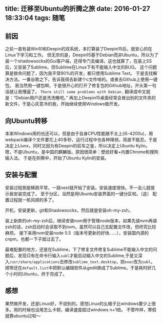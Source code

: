 title: 迁移至Ubuntu的折腾之旅
date: 2016-01-27 18:33:04
tags: 随笔
---
## 前因 
之前一直有装Win10和Deepin的双系统，本打算装了Deepin15后，就安心的在Linux下学习和工作。
但无奈的是，Deepin15基于Debian而非Ubuntu，所以为了装一个shadowsocks的Gui客户端，还得专门去编译。这也就算了，在装上SS后，又安装了Sublime，但Sublime在Linux下有不能输入中文的BUG。 这个问题算是致命问题了，因为我平常90%的开发，都只使用Sublime Text。
于是去找解决方法。一番谷歌之下，告诉我得去新建个c文件啥的。或者去Github上使用一键包。 
我当然用一键包啊，于是很开心的打开了修复包的Github地址，开头第一句话就让我懵逼了。 
``` There still some problems with Debian. ``` 
翻译成中文就是：“Debian用户还是洗洗睡吧。”
再加上Deepin15桌面经常会冒出别的文件夹的新文件，于是心灰意冷的我，开始继续使用Windows做开发。 
## 向Ubuntu转移
本来Windows用的也还可以，但是由于自身CPU性能跟不太上(i5-4200u)，用webpack编译个文件要花上40多秒，运行过程中也各种降频，简直不能忍。于是决定上Liunx，同时又因为有Deepin的前车之鉴，所以决定上Ubuntu Kylin。 
嗯，不是Ubuntu，是中国的麒麟版。原因很简单：壁纸好看+内置Chrome和搜狗输入法。 于是在折腾中，开始了Ubuntu Kylin的安装。
## 安装与配置
安装过程倒是稀疏平常，一路next就开始了安装。安装速度很快。不一会儿就提示我安装完成了。
至于分区，当然是用Ubuntu安装界面的一键分区啦。（逃） 配置过程就一帆风顺的多了。

开机，安装更新，git和Shadowsocks，然后就是安装oh-my-zsh。

装上新款的oh-my-zsh后，继续安装nvm用于管理node版本。如果先装nvm再装zsh的话，zsh启动时会读取不到nvm。虽然可以自己去配置文件改，但终究比较麻烦。 接下来用nvm安装node 5.5（版本号更新的好快……），安装国内源的cnpm。也都一下子就过去了。

最难配置的地方，还是在Sublime，下了修复文件修复Sublime不能输入中文的问题后，发现只有在命令行输入`subl`才能启动输入中文的Sublime,于是又深入`/usr/share/applications`去修改`sublime_text.desktop`，把`exec`改为`subl`。顺带还在`default.list`中把默认编辑软件从gedit换成了Sublime。于是耗时好几个小时的Ubuntu，终于完成了。
## 感想 
果然做开发，还是Linux好，不说别的。感觉Linux的幺蛾子比windows要少上很多。用的时候也没用怎么卡顿，编译速度超过windows n+1倍。 不管咋样，寒假就靠ubuntu过啦～